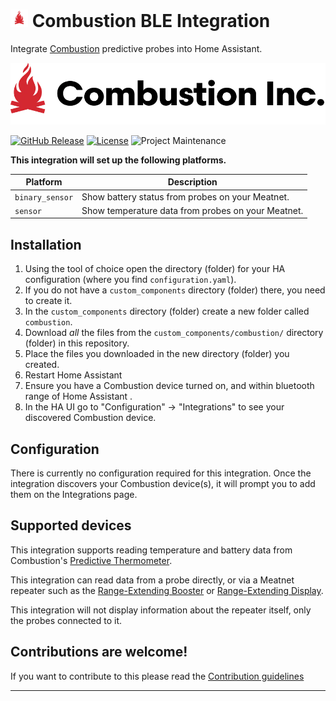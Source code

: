 # <img src="./assets/icon.webp" alt="Combustion Icon" style="width: 1em; valign:center"/> Combustion BLE Integration

Integrate [Combustion](https://combustion.inc) predictive probes into Home Assistant.

[![Combustion logo](assets/logo.webp)](https://combustion.inc)

[![GitHub Release][releases-shield]][releases]
[![License][license-shield]](LICENSE)
![Project Maintenance][maintenance-shield]

**This integration will set up the following platforms.**

Platform | Description
-- | --
`binary_sensor` | Show battery status from probes on your Meatnet.
`sensor` | Show temperature data from probes on your Meatnet.

## Installation

1. Using the tool of choice open the directory (folder) for your HA configuration (where you find `configuration.yaml`).
1. If you do not have a `custom_components` directory (folder) there, you need to create it.
1. In the `custom_components` directory (folder) create a new folder called `combustion`.
1. Download _all_ the files from the `custom_components/combustion/` directory (folder) in this repository.
1. Place the files you downloaded in the new directory (folder) you created.
1. Restart Home Assistant
1. Ensure you have a Combustion device turned on, and within bluetooth range of Home Assistant .
1. In the HA UI go to "Configuration" -> "Integrations" to see your discovered Combustion device.

## Configuration

There is currently no configuration required for this integration. Once the integration discovers your Combustion device(s), it will prompt you to add them on the Integrations page.

## Supported devices

This integration supports reading temperature and battery data from Combustion's [Predictive Thermometer](https://combustion.inc/products/predictive-thermometer).

This integration can read data from a probe directly, or via a Meatnet repeater such as the [Range-Extending Booster](https://combustion.inc/products/long-range-predictive-thermometer) or [Range-Extending Display](https://combustion.inc/products/range-extending-display).

This integration will not display information about the repeater itself, only the probes connected to it.

## Contributions are welcome!

If you want to contribute to this please read the [Contribution guidelines](CONTRIBUTING.md)

***

[combustion]: https://combustion.inc/
[license-shield]: https://img.shields.io/github/license/legrego/homeassistant-combustion.svg?style=flat
[maintenance-shield]: https://img.shields.io/badge/maintainer-Larry%20Gregory%20@legrego-blue.svg?style=flat
[releases-shield]: https://img.shields.io/github/release/legrego/homeassistant-combustion.svg?style=flat
[releases]: https://github.com/legrego/homeassistant-combustion/releases
